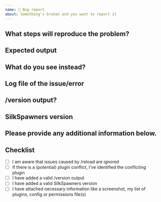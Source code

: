 ```yaml
---
name: 🐛 Bug report
about: Something's broken and you want to report it
---
```


## What steps will reproduce the problem?

## Expected output

## What do you see instead?

## Log file of the issue/error

## /version output?

<!-- Please note that _WITHOUT_ the specific version output your issue _WILL BE IGNORED_ -->
<!-- A /version output looks like this: This server is running CraftBukkit version git-Spigot-06f33d0-86fdf92 (MC: 1.12.2) (Implementing API version 1.12.2-R0.1-SNAPSHOT) -->

<!-- Adding e.g. only 1.12.2 will lead to _IGNORED ISSUES_ -->

## SilkSpawners version

<!-- _LATEST_ is _NOT_ a valid version -->

## Please provide any additional information below.

## Checklist

<!-- Please check the items below with x and replace the space. [x] NOT [x ] or [+] -->
- [ ] I am aware that issues caused by /reload are ignored
- [ ] If there is a (potential) plugin conflict, I've identified the conflicting plugin
- [ ] I have added a valid /version output
- [ ] I have added a valid SilkSpawners version
- [ ] I have attached necessary information like a screenshot, my list of plugins, config or permissions file(s)

